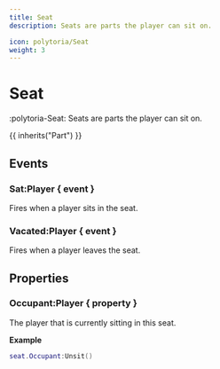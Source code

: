 ```yaml
---
title: Seat
description: Seats are parts the player can sit on.

icon: polytoria/Seat
weight: 3
---
```


# Seat

:polytoria-Seat: Seats are parts the player can sit on.

{{ inherits("Part") }}

## Events

### Sat:Player { event }

Fires when a player sits in the seat.

### Vacated:Player { event }

Fires when a player leaves the seat.

## Properties

### Occupant:Player { property }

The player that is currently sitting in this seat.

**Example**

```lua
seat.Occupant:Unsit()
```
